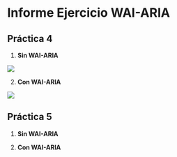 # Informe Ejercicio WAI-ARIA


## Práctica 4
1. **Sin WAI-ARIA**

![](gifs/Practica4-sin.gif)

2. **Con WAI-ARIA**

![](gifs/Practica5-sin.gif)
## Práctica 5
1. **Sin WAI-ARIA**

2. **Con WAI-ARIA**
